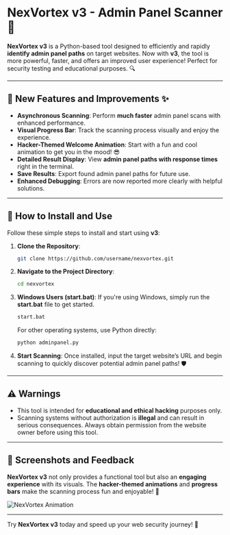 # NexVortex v3 - Admin Panel Scanner 🚀

**NexVortex v3** is a Python-based tool designed to efficiently and rapidly **identify admin panel paths** on target websites. Now with **v3**, the tool is more powerful, faster, and offers an improved user experience! Perfect for security testing and educational purposes. 🔍

---

## 🌟 New Features and Improvements ✨

- **Asynchronous Scanning**: Perform **much faster** admin panel scans with enhanced performance.  
- **Visual Progress Bar**: Track the scanning process visually and enjoy the experience.  
- **Hacker-Themed Welcome Animation**: Start with a fun and cool animation to get you in the mood! 😎  
- **Detailed Result Display**: View **admin panel paths with response times** right in the terminal.  
- **Save Results**: Export found admin panel paths for future use.  
- **Enhanced Debugging**: Errors are now reported more clearly with helpful solutions.

---

## 🚀 How to Install and Use

Follow these simple steps to install and start using **v3**:

1. **Clone the Repository**:
    ```bash
    git clone https://github.com/username/nexvortex.git
    ```

2. **Navigate to the Project Directory**:
    ```bash
    cd nexvortex
    ```

3. **Windows Users (start.bat)**:
    If you're using Windows, simply run the **start.bat** file to get started.

    ```bash
    start.bat
    ```

    For other operating systems, use Python directly:

    ```bash
    python adminpanel.py
    ```

4. **Start Scanning**: Once installed, input the target website’s URL and begin scanning to quickly discover potential admin panel paths! 🛡️

---

## ⚠️ Warnings

- This tool is intended for **educational and ethical hacking** purposes only.  
- Scanning systems without authorization is **illegal** and can result in serious consequences. Always obtain permission from the website owner before using this tool.

---

## 📸 Screenshots and Feedback

**NexVortex v3** not only provides a functional tool but also an **engaging experience** with its visuals. The **hacker-themed animations** and **progress bars** make the scanning process fun and enjoyable! 🤖

![NexVortex Animation](https://i.hizliresim.com/632rzwh.PNG)

---

Try **NexVortex v3** today and speed up your web security journey! 🚀
